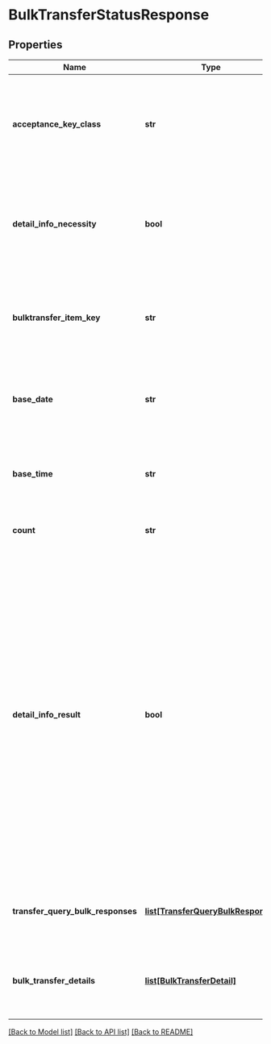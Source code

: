 # BulkTransferStatusResponse

## Properties
Name | Type | Description | Notes
------------ | ------------- | ------------- | -------------
**acceptance_key_class** | **str** | 照会対象キー区分 半角数字 リクエストしたときと同じ内容 照会対象のキー 1：振込申請照会対象指定、2：振込一括照会対象指定  | 
**detail_info_necessity** | **bool** | 明細情報取得フラグ 総合振込明細情報の取得要否 リクエストしたときと同じ内容 該当する情報が無い場合は項目自体を設定しません  | [optional] 
**bulktransfer_item_key** | **str** | 総合振込明細情報取得対象キー 半角数字 リクエストしたときと同じ内容 該当する情報が無い場合は項目自体を設定しません  | [optional] 
**base_date** | **str** | 基準日 半角文字 総合振込照会明細情報を照会した基準日を示します YYYY-MM-DD形式  | 
**base_time** | **str** | 基準時刻 半角文字 総合振込照会明細情報を照会した基準時刻を示します HH:MM:SS+09:00形式  | 
**count** | **str** | 明細取得件数 半角数字 振込明細の件数  | 
**detail_info_result** | **bool** | 明細情報取得結果フラグ 総合振込明細情報の取得結果 True：取得可、False:取得不可 明細情報取得フラグが「True：取得する」のときに、明細情報が取得できたかを設定します 総合振込の依頼完了直後は「False:取得不可」となります 総合振込の依頼完了後１０分程度すると「True：取得可」となります 「False:取得不可」の場合、総合振込明細情報は項目自体が設定されません 明細情報取得フラグが「True：取得する」の場合以外は項目自体を設定しません  | [optional] 
**transfer_query_bulk_responses** | [**list[TransferQueryBulkResponse]**](TransferQueryBulkResponse.md) | 振込一括照会対象指定レスポンス 該当する情報が無い場合は項目自体を設定しません  | [optional] 
**bulk_transfer_details** | [**list[BulkTransferDetail]**](BulkTransferDetail.md) | 総合振込照会明細情報 振込照会明細情報のリスト 該当する情報が無い場合は空のリストを返却  | [optional] 

[[Back to Model list]](../README.md#documentation-for-models) [[Back to API list]](../README.md#documentation-for-api-endpoints) [[Back to README]](../README.md)


